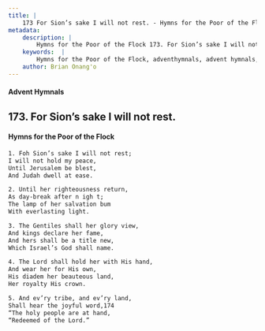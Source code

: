 ```yaml
---
title: |
    173 For Sion’s sake I will not rest. - Hymns for the Poor of the Flock
metadata:
    description: |
        Hymns for the Poor of the Flock 173. For Sion’s sake I will not rest.. Foh Sion’s sake I will not rest; I will not hold my peace, Until Jerusalem be blest, And Judah dwell at ease. 
    keywords:  |
        Hymns for the Poor of the Flock, adventhymnals, advent hymnals, For Sion’s sake I will not rest., Foh Sion’s sake I will not rest;, 
    author: Brian Onang'o
---
```


#### Advent Hymnals
## 173. For Sion’s sake I will not rest.
####  Hymns for the Poor of the Flock

```txt
1. Foh Sion’s sake I will not rest;
I will not hold my peace,
Until Jerusalem be blest,
And Judah dwell at ease.

2. Until her righteousness return,
As day-break after n igh t;
The lamp of her salvation bum 
With everlasting light.

3. The Gentiles shall her glory view,
And kings declare her fame,
And hers shall be a title new,
Which Israel’s God shall name.

4. The Lord shall hold her with His hand,
And wear her for His own,
His diadem her beauteous land,
Her royalty His crown.

5. And ev’ry tribe, and ev’ry land,
Shall hear the joyful word,174
“The holy people are at hand,
“Redeemed of the Lord.”
```